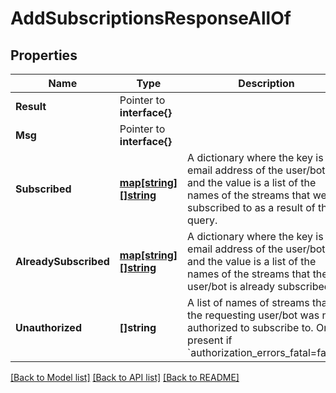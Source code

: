 # AddSubscriptionsResponseAllOf

## Properties

Name | Type | Description | Notes
------------ | ------------- | ------------- | -------------
**Result** | Pointer to **interface{}** |  | [optional] 
**Msg** | Pointer to **interface{}** |  | [optional] 
**Subscribed** | [**map[string][]string**](array.md) | A dictionary where the key is the email address of the user/bot and the value is a list of the names of the streams that were subscribed to as a result of the query.  | [optional] 
**AlreadySubscribed** | [**map[string][]string**](array.md) | A dictionary where the key is the email address of the user/bot and the value is a list of the names of the streams that the user/bot is already subscribed to.  | [optional] 
**Unauthorized** | **[]string** | A list of names of streams that the requesting user/bot was not authorized to subscribe to.  Only present if &#x60;authorization_errors_fatal&#x3D;false&#x60;.  | [optional] 

[[Back to Model list]](../README.md#documentation-for-models) [[Back to API list]](../README.md#documentation-for-api-endpoints) [[Back to README]](../README.md)


